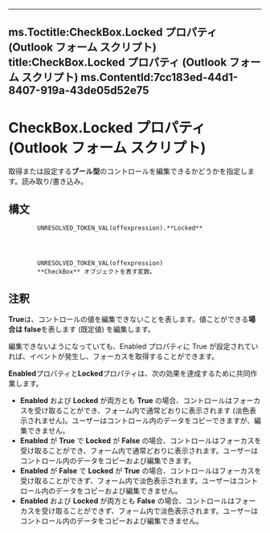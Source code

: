 

---
ms.Toctitle:CheckBox.Locked プロパティ (Outlook フォーム スクリプト)
title:CheckBox.Locked プロパティ (Outlook フォーム スクリプト)
ms.ContentId:7cc183ed-44d1-8407-919a-43de05d52e75
---
# CheckBox.Locked プロパティ (Outlook フォーム スクリプト)




取得または設定する**ブール型**のコントロールを編集できるかどうかを指定します。読み取り/書き込み。

## 構文

            UNRESOLVED_TOKEN_VAL(offexpression).**Locked**




            UNRESOLVED_TOKEN_VAL(offexpression)
            **CheckBox** オブジェクトを表す変数。



## 注釈
**True**は、コントロールの値を編集できないことを表します。値ことができる**場合は false**を表します (既定値) を編集します。



編集できないようになっていても、Enabled プロパティに True が設定されていれば、イベントが発生し、フォーカスを取得することができます。



**Enabled**プロパティと**Locked**プロパティは、次の効果を達成するために共同作業します。

- **Enabled** および **Locked** が両方とも **True** の場合、コントロールはフォーカスを受け取ることができ、フォーム内で通常どおりに表示されます (淡色表示されません)。ユーザーはコントロール内のデータをコピーできますが、編集できません。
- **Enabled** が **True** で **Locked** が **False** の場合、コントロールはフォーカスを受け取ることができ、フォーム内で通常どおりに表示されます。ユーザーはコントロール内のデータをコピーおよび編集できます。
- **Enabled** が **False** で **Locked** が **True** の場合、コントロールはフォーカスを受け取ることができず、フォーム内で淡色表示されます。ユーザーはコントロール内のデータをコピーおよび編集できません。
- **Enabled** および **Locked** が両方とも **False** の場合、コントロールはフォーカスを受け取ることができず、フォーム内で淡色表示されます。ユーザーはコントロール内のデータをコピーおよび編集できません。









